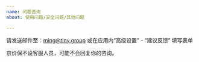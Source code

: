 ```yaml
---
name: 问题咨询
about: 使用问题/安全问题/其他问题

---
```


请发送邮件至：ming@tiny.group
或在应用内“高级设置” - “建议反馈” 填写表单

京价保不设客服人员，可能不会回复你的咨询。
